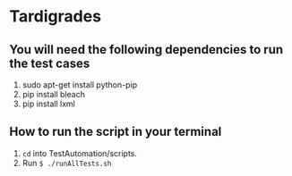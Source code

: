 # Tardigrades

## You will need the following dependencies to run the test cases
1. sudo apt-get install python-pip
2. pip install bleach
3. pip install lxml

## How to run the script in your terminal
1. `cd` into TestAutomation/scripts.
2. Run `$ ./runAllTests.sh`
